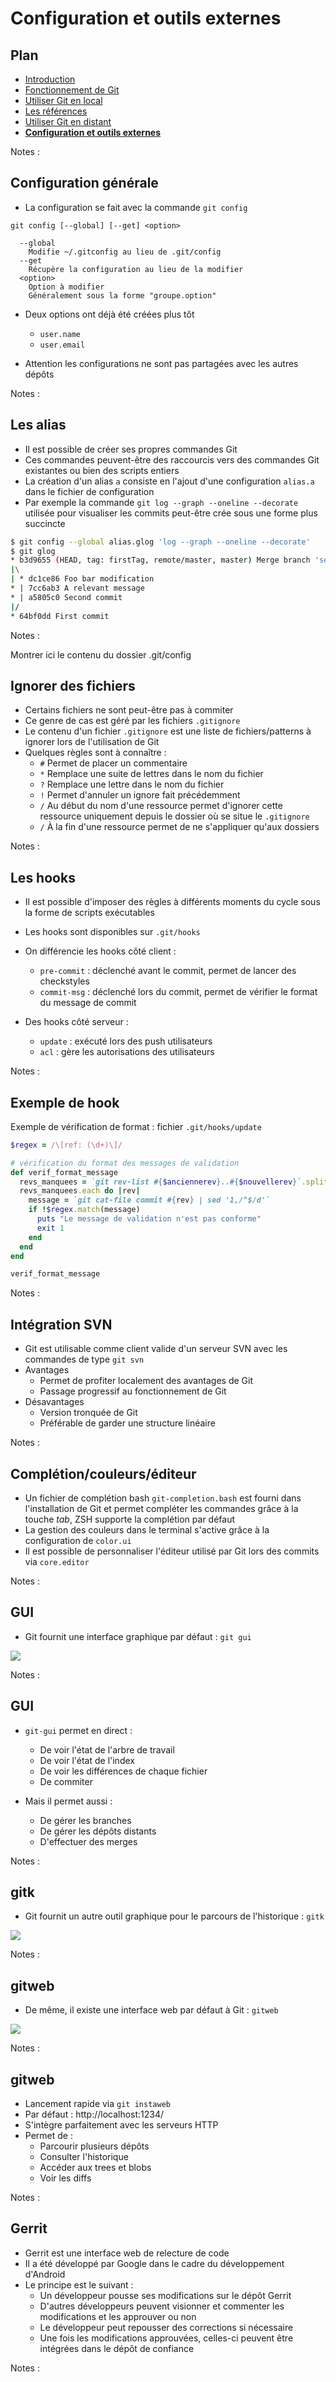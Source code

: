 # Configuration et outils externes

<!-- .slide: class="page-title" -->



## Plan

<!-- .slide: class="toc" -->

- [Introduction](#/1)
- [Fonctionnement de Git](#/2)
- [Utiliser Git en local](#/3)
- [Les références](#/4)
- [Utiliser Git en distant](#/5)
- **[Configuration et outils externes](#/6)**

Notes :



## Configuration générale

- La configuration se fait avec la commande `git config`

```text
git config [--global] [--get] <option>

  --global
    Modifie ~/.gitconfig au lieu de .git/config
  --get
    Récupère la configuration au lieu de la modifier
  <option>
    Option à modifier
    Généralement sous la forme "groupe.option"
```

- Deux options ont déjà été créées plus tôt
  - `user.name`
  - `user.email`

- Attention les configurations ne sont pas partagées avec les autres dépôts

Notes :



## Les alias

- Il est possible de créer ses propres commandes Git
- Ces commandes peuvent-être des raccourcis vers des commandes Git existantes ou bien des scripts entiers
- La création d'un alias `a` consiste en l'ajout d'une configuration `alias.a` dans le fichier de configuration
- Par exemple la commande `git log --graph --oneline --decorate` utilisée pour visualiser les commits peut-être crée sous une forme plus succincte

```bash
$ git config --global alias.glog 'log --graph --oneline --decorate'
$ git glog
* b3d9655 (HEAD, tag: firstTag, remote/master, master) Merge branch 'secondBranch'
|\
| * dc1ce86 Foo bar modification
* | 7cc6ab3 A relevant message
* | a5805c0 Second commit
|/
* 64bf0dd First commit
```

Notes :

Montrer ici le contenu du dossier .git/config



## Ignorer des fichiers

- Certains fichiers ne sont peut-être pas à commiter
- Ce genre de cas est géré par les fichiers `.gitignore`
- Le contenu d'un fichier `.gitignore` est une liste de fichiers/patterns à ignorer lors de l'utilisation de Git
- Quelques règles sont à connaître :
  - `#` Permet de placer un commentaire
  - `*` Remplace une suite de lettres dans le nom du fichier
  - `?` Remplace une lettre dans le nom du fichier
  - `!` Permet d'annuler un ignore fait précédemment
  - `/` Au début du nom d'une ressource permet d'ignorer cette ressource uniquement depuis le dossier où se situe le `.gitignore`
  - `/` À la fin d'une ressource permet de ne s'appliquer qu'aux dossiers

Notes :



## Les hooks

- Il est possible d'imposer des règles à différents moments du cycle sous la forme de scripts exécutables
- Les hooks sont disponibles sur `.git/hooks`

- On différencie les hooks côté client :
  - `pre-commit` : déclenché avant le commit, permet de lancer des checkstyles
  - `commit-msg` : déclenché lors du commit, permet de vérifier le format du message de commit
- Des hooks côté serveur :
  - `update` : exécuté lors des push utilisateurs
  - `acl` : gère les autorisations des utilisateurs

Notes :



## Exemple de hook

Exemple de vérification de format : fichier `.git/hooks/update`

```ruby
$regex = /\[ref: (\d+)\]/

# vérification du format des messages de validation
def verif_format_message
  revs_manquees = `git rev-list #{$anciennerev}..#{$nouvellerev}`.split("\n")
  revs_manquees.each do |rev|
    message = `git cat-file commit #{rev} | sed '1,/^$/d'`
    if !$regex.match(message)
      puts "Le message de validation n'est pas conforme"
      exit 1
    end
  end
end

verif_format_message
```

Notes :



## Intégration SVN

- Git est utilisable comme client valide d'un serveur SVN avec les commandes de type `git svn`
- Avantages
  - Permet de profiter localement des avantages de Git
  - Passage progressif au fonctionnement de Git
- Désavantages
  - Version tronquée de Git
  - Préférable de garder une structure linéaire

Notes :



## Complétion/couleurs/éditeur

- Un fichier de complétion bash `git-completion.bash` est fourni dans l'installation de Git et permet compléter les commandes grâce à la touche *tab*, ZSH supporte la complétion par défaut
- La gestion des couleurs dans le terminal s'active grâce à la configuration de `color.ui`
- Il est possible de personnaliser l'éditeur utilisé par Git lors des commits via `core.editor`

Notes :



## GUI

- Git fournit une interface graphique par défaut : `git gui`

![](ressources/images/06_configuration_and_tools/git-gui.png)

Notes :



## GUI

- `git-gui` permet en direct :
  - De voir l'état de l'arbre de travail
  - De voir l'état de l'index
  - De voir les différences de chaque fichier
  - De commiter

- Mais il permet aussi :
  - De gérer les branches
  - De gérer les dépôts distants
  - D'effectuer des merges

Notes :



## gitk

- Git fournit un autre outil graphique pour le parcours de l'historique : `gitk`

![](ressources/images/06_configuration_and_tools/gitk.png)

Notes :



## gitweb

- De même, il existe une interface web par défaut à Git : `gitweb`

![](ressources/images/06_configuration_and_tools/gitweb.png)

Notes :



## gitweb

- Lancement rapide via `git instaweb`
- Par défaut : http://localhost:1234/
- S'intègre parfaitement avec les serveurs HTTP
- Permet de :
  - Parcourir plusieurs dépôts
  - Consulter l'historique
  - Accéder aux trees et blobs
  - Voir les diffs

Notes :



## Gerrit

- Gerrit est une interface web de relecture de code
- Il a été développé par Google dans le cadre du développement d'Android
- Le principe est le suivant :
  - Un développeur pousse ses modifications sur le dépôt Gerrit
  - D'autres développeurs peuvent visionner et commenter les modifications et les approuver ou non
  - Le développeur peut repousser des corrections si nécessaire
  - Une fois les modifications approuvées, celles-ci peuvent être intégrées dans le dépôt de confiance

Notes :



<!-- .slide: class="page-questions" -->



<!-- .slide: class="page-tp6" -->
